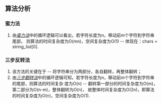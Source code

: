 ## 算法分析 ##

### 蛮力法 ###

1. 由[*蛮力法*](https://github.com/masterxlp/The-Method-of-Programming/blob/master/reverse_string/%E8%9B%AE%E5%8A%9B%E6%B3%95_%E4%BB%A3%E7%A0%81%E6%94%B9%E8%BF%9B.py)中的循环逻辑可以看出，若字符长度为n，移动前m个字符到字符串尾部，
则算法的时间复杂度为O(mn)，空间复杂度为O(1) -- 体现在：chars = string_list[0].

### 三步反转法 ###

1. 该方法的关键在于 -- 将字符串分为两部分，各自翻转，再整体翻转；
2. 由[*三步翻转法*](https://github.com/masterxlp/The-Method-of-Programming/blob/master/reverse_string/%E4%B8%89%E6%AD%A5%E5%8F%8D%E8%BD%AC%E6%B3%95.py)中的循环逻辑可知，若字符长度为n，移动前m个字符到字符串的尾部，则算法的时间复杂
度为O(n) -- 翻转第一部分的时间复杂度为O(m)，第二部分为O(n-m)，整体翻转为O(n)，
故整体时间复杂度为O(2n)，即算法的时间复杂度为O(n)，空间复杂度为O(1).